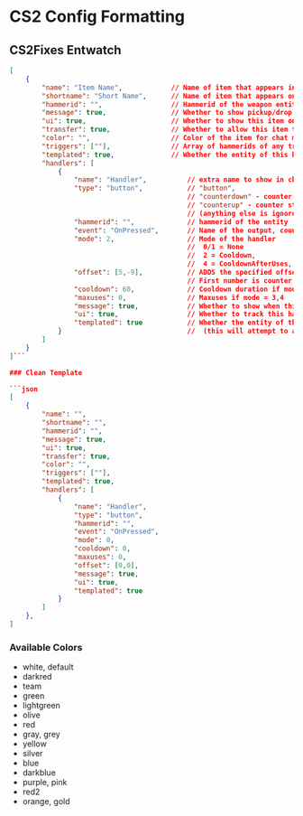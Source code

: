 
# CS2 Config Formatting

## CS2Fixes Entwatch

```json
[
    {
        "name": "Item Name",            // Name of item that appears in chat
        "shortname": "Short Name",      // Name of item that appears on the HUD
        "hammerid": "",                 // Hammerid of the weapon entity
        "message": true,                // Whether to show pickup/drop messages in chat
        "ui": true,                     // Whether to show this item on the HUD
        "transfer": true,               // Whether to allow this item to be transferred (this auto detects false for knife items)
        "color": "",                    // Color of the item for chat messages (see list of colors)
        "triggers": [""],               // Array of hammerids of any triggers that this item is associated with
        "templated": true,              // Whether the entity of this handler is templated with the item weapon, (auto detected if not specified)
        "handlers": [
            {
                "name": "Handler",          // extra name to show in chat when used e.g. XXX has used Item Name (Handler)
                "type": "button",           // "button", 
                                            // "counterdown" - counter stops OnHitMin
                                            // "counterup" - counter stops OnHitMax
                                            // (anything else is ignored)
                "hammerid": "",             // hammerid of the entity
                "event": "OnPressed",       // Name of the output, counterup/down types always force "OutValue"
                "mode": 2,                  // Mode of the handler
                                            //  0/1 = None
                                            //  2 = Cooldown,           3 = MaxUses (cooldown between each)
                                            //  4 = CooldownAfterUses,  5 = CounterValue
                "offset": [5,-9],           // ADDS the specified offset to counter values, 
                                            // First number is counter value, Second is counter max
                "cooldown": 60,             // Cooldown duration if mode = 2,3,4
                "maxuses": 0,               // Maxuses if mode = 3,4
                "message": true,            // Whether to show when this is used in chat
                "ui": true,                 // Whether to track this handler on the HUD
                "templated": true           // Whether the entity of this handler is templated with the item weapon, 
            }                               //  (this will attempt to auto detect if not specified)
        ]
    }
]```

### Clean Template

```json
[
    {
        "name": "",
        "shortname": "",
        "hammerid": "",
        "message": true,
        "ui": true,
        "transfer": true,
        "color": "",
        "triggers": [""],
        "templated": true,
        "handlers": [
            {
                "name": "Handler",
                "type": "button",
                "hammerid": "",
                "event": "OnPressed",
                "mode": 0,
                "cooldown": 0,
                "maxuses": 0,
                "offset": [0,0],
                "message": true,
                "ui": true,
                "templated": true
            }
        ]
    },
]
```

### Available Colors

- white, default
- darkred
- team
- green
- lightgreen
- olive
- red
- gray, grey
- yellow
- silver
- blue
- darkblue
- purple, pink
- red2
- orange, gold